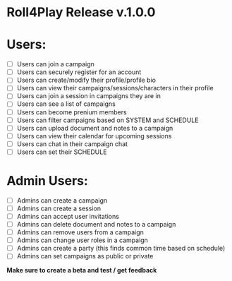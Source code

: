 # Roll4Play Release v.1.0.0

# Users:
- [ ] Users can join a campaign
- [ ] Users can securely register for an account
- [ ] Users can create/modify their profile/profile bio
- [ ] Users can view their campaigns/sessions/characters in their profile
- [ ] Users can join a session in campaigns they are in
- [ ] Users can see a list of campaigns
- [ ] Users can become prenium members
- [ ] Users can filter campaigns based on SYSTEM and SCHEDULE
- [ ] Users can upload document and notes to a campaign
- [ ] Users can view their calendar for upcoming sessions
- [ ] Users can chat in their campaign chat
- [ ] Users can set their SCHEDULE

# Admin Users:
- [ ] Admins can create a campaign
- [ ] Admins can create a session
- [ ] Admins can accept user invitations
- [ ] Admins can delete document and notes to a campaign
- [ ] Admins can remove users from a campaign
- [ ] Admins can change user roles in a campaign
- [ ] Admins can create a party (this finds common time based on schedule)
- [ ] Admins can set campaigns as public or private

**Make sure to create a beta and test / get feedback**
